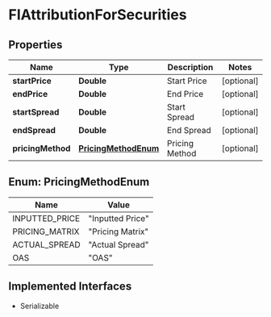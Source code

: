 

# FIAttributionForSecurities


## Properties

Name | Type | Description | Notes
------------ | ------------- | ------------- | -------------
**startPrice** | **Double** | Start Price |  [optional]
**endPrice** | **Double** | End Price |  [optional]
**startSpread** | **Double** | Start Spread |  [optional]
**endSpread** | **Double** | End Spread |  [optional]
**pricingMethod** | [**PricingMethodEnum**](#PricingMethodEnum) | Pricing Method |  [optional]



## Enum: PricingMethodEnum

Name | Value
---- | -----
INPUTTED_PRICE | &quot;Inputted Price&quot;
PRICING_MATRIX | &quot;Pricing Matrix&quot;
ACTUAL_SPREAD | &quot;Actual Spread&quot;
OAS | &quot;OAS&quot;


## Implemented Interfaces

* Serializable


